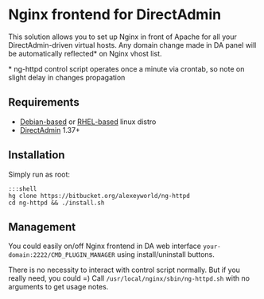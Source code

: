 # Nginx frontend for DirectAdmin
This solution allows you to set up Nginx in front of Apache for all your DirectAdmin-driven virtual hosts. Any domain change made in DA panel will be automatically reflected* on Nginx vhost list.

\* ng-httpd control script operates once a minute via crontab, so note on slight delay in changes propagation

## Requirements
- [Debian-based] or [RHEL-based] linux distro
- [DirectAdmin] 1.37+

## Installation
Simply run as root:

	:::shell
	hg clone https://bitbucket.org/alexeyworld/ng-httpd
	cd ng-httpd && ./install.sh

## Management
You could easily on/off Nginx frontend in DA web interface `your-domain:2222/CMD_PLUGIN_MANAGER` using install/uninstall buttons.

There is no necessity to interact with control script normally. But if you really need, you could =) Call `/usr/local/nginx/sbin/ng-httpd.sh` with no arguments to get usage notes.

[Debian-based]: http://en.wikipedia.org/wiki/List_of_Linux_distributions#Debian-based
[RHEL-based]: http://en.wikipedia.org/wiki/List_of_Linux_distributions#Red_Hat_Enterprise_Linux-based
[DirectAdmin]: http://www.directadmin.com/

